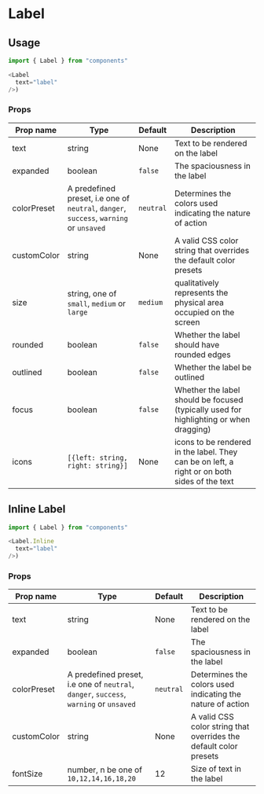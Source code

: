 # Label

## Usage

```javascript
import { Label } from "components"

<Label
  text="label"
/>)
```

### Props

| Prop name   | Type       | Default   |  Description                      |
|-------------|------------|-----------|-----------------------------------|
| text       | string     | None      | Text to be rendered on the label |
| expanded  | boolean | `false` | The spaciousness in the label |
| colorPreset  | A predefined preset, i.e one of `neutral`, `danger`, `success`, `warning` or `unsaved` | `neutral` | Determines the colors used indicating the nature of action |
| customColor  | string    |  None   | A valid CSS color string that overrides the default color presets |
| size       | string, one of `small`, `medium` or `large` | `medium` | qualitatively represents the physical area occupied on the screen |
| rounded  | boolean | `false` | Whether the label should have rounded edges |
| outlined  | boolean | `false` |  Whether the label be outlined |
| focus  | boolean | `false ` | Whether the label should be focused (typically used for highlighting or when dragging) |
| icons    | `[{left: string, right: string}]`  | None    |  icons to be rendered in the label. They can be on left, a right or on both sides of the text |


## Inline Label

```javascript
import { Label } from "components"

<Label.Inline
  text="label"
/>)
```

### Props

| Prop name   | Type       | Default   |  Description                      |
|-------------|------------|-----------|-----------------------------------|
| text       | string     | None      | Text to be rendered on the label |
| expanded  | boolean | `false` | The spaciousness in the label |
| colorPreset  | A predefined preset, i.e one of `neutral`, `danger`, `success`, `warning` or `unsaved` | `neutral` | Determines the colors used indicating the nature of action |
| customColor  | string    |  None   | A valid CSS color string that overrides the default color presets |
| fontSize  | number, n be one of `10,12,14,16,18,20`  | 12 | Size of text in the label